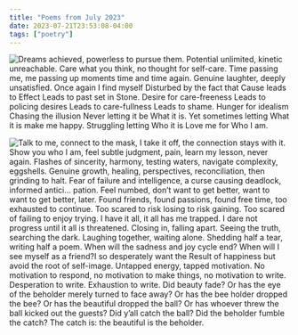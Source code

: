 ```yaml
---
title: "Poems from July 2023"
date: 2023-07-21T23:53:08-04:00
tags: ["poetry"]
---
```


![Dreams achieved, powerless to pursue them. Potential unlimited, kinetic unreachable. Care what you think, no thought for self-care. Time passing me, me passing up moments time and time again. Genuine laughter, deeply unsatisfied.  Once again I find myself Disturbed by the fact that Cause leads to Effect Leads to past set in Stone. Desire for care-freeness Leads to policing desires Leads to care-fullness Leads to shame.  Hunger for idealism Chasing the illusion Never letting it be What it is. Yet sometimes letting What it is make me happy. Struggling letting Who it is Love me for Who I am.](/blog/images/poems-2023-07/poems1.png)

![Talk to me, connect to the mask, I take it off, the connection stays with it. Show you who I am, feel subtle judgment, pain, learn my lesson, never again.  Flashes of sincerity, harmony, testing waters, navigate complexity, eggshells. Genuine growth, healing, perspectives, reconciliation, then grinding to halt. Fear of failure and intelligence, a curse causing deadlock, informed antici... pation. Feel numbed, don’t want to get better, want to want to get better, later. Found friends, found passions, found free time, too exhausted to continue. Too scared to risk losing to risk gaining. Too scared of failing to enjoy trying. I have it all, it all has me trapped. I dare not progress until it all is threatened.	Closing in, falling apart. Seeing the truth, searching the dark. Laughing together, waiting alone. Shedding half a tear, writing half a poem. When will the sadness and joy cycle end? When will I see myself as a friend?I so desperately want the Result of happiness but avoid the root of self-image. Untapped energy, tapped motivation. No motivation to respond, no motivation to make things, no motivation to write. Desperation to write. Exhaustion to write.   Did beauty fade? Or has the eye of the beholder merely turned to face away? Or has the bee holder dropped the bee? Or has the beautiful dropped the ball? Or has whoever threw the ball kicked out the guests? Did y’all catch the ball? Did the beholder fumble the catch? The catch is: the beautiful is the beholder.](/blog/images/poems-2023-07/poems2.png)
